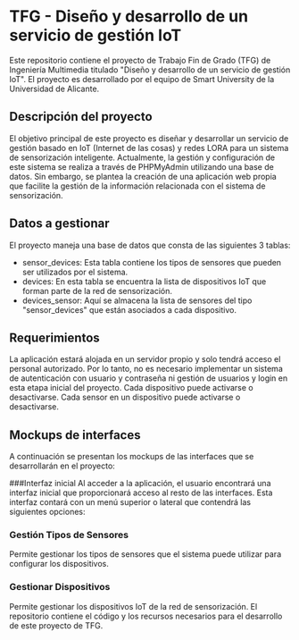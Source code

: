 # TFG - Diseño y desarrollo de un servicio de gestión IoT
Este repositorio contiene el proyecto de Trabajo Fin de Grado (TFG) de Ingeniería Multimedia titulado "Diseño y desarrollo de un servicio de gestión IoT". El proyecto es desarrollado por el equipo de Smart University de la Universidad de Alicante.

## Descripción del proyecto
El objetivo principal de este proyecto es diseñar y desarrollar un servicio de gestión basado en IoT (Internet de las cosas) y redes LORA para un sistema de sensorización inteligente. Actualmente, la gestión y configuración de este sistema se realiza a través de PHPMyAdmin utilizando una base de datos. Sin embargo, se plantea la creación de una aplicación web propia que facilite la gestión de la información relacionada con el sistema de sensorización.

## Datos a gestionar
El proyecto maneja una base de datos que consta de las siguientes 3 tablas:
- sensor_devices: Esta tabla contiene los tipos de sensores que pueden ser utilizados por el sistema.
- devices: En esta tabla se encuentra la lista de dispositivos IoT que forman parte de la red de sensorización.
- devices_sensor: Aquí se almacena la lista de sensores del tipo "sensor_devices" que están asociados a cada dispositivo.

## Requerimientos
La aplicación estará alojada en un servidor propio y solo tendrá acceso el personal autorizado. Por lo tanto, no es necesario implementar un sistema de autenticación con usuario y contraseña ni gestión de usuarios y login en esta etapa inicial del proyecto.
Cada dispositivo puede activarse o desactivarse.
Cada sensor en un dispositivo puede activarse o desactivarse.


## Mockups de interfaces
A continuación se presentan los mockups de las interfaces que se desarrollarán en el proyecto:

###Interfaz inicial
Al acceder a la aplicación, el usuario encontrará una interfaz inicial que proporcionará acceso al resto de las interfaces. Esta interfaz contará con un menú superior o lateral que contendrá las siguientes opciones:

### Gestión Tipos de Sensores 
Permite gestionar los tipos de sensores que el sistema puede utilizar para configurar los dispositivos.

### Gestionar Dispositivos 
Permite gestionar los dispositivos IoT de la red de sensorización.
El repositorio contiene el código y los recursos necesarios para el desarrollo de este proyecto de TFG.
